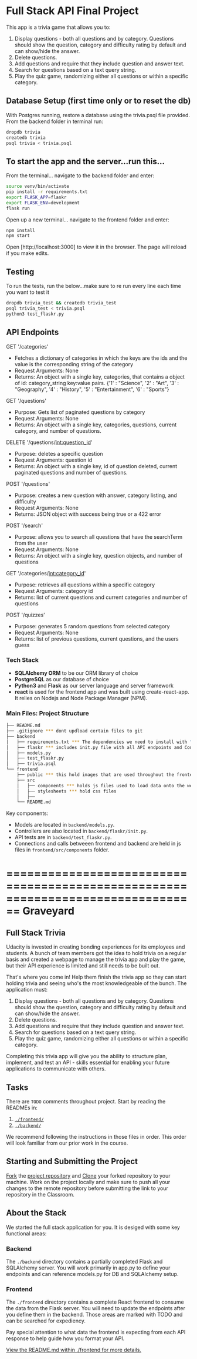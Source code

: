# Full Stack API Final Project

This app is a trivia game that allows you to:

1) Display questions - both all questions and by category. Questions should show the question, category and difficulty rating by default and can show/hide the answer. 
2) Delete questions.
3) Add questions and require that they include question and answer text.
4) Search for questions based on a text query string.
5) Play the quiz game, randomizing either all questions or within a specific category. 

## Database Setup (first time only or to reset the db)
With Postgres running, restore a database using the trivia.psql file provided. From the backend folder in terminal run:
```bash
dropdb trivia
createdb trivia
psql trivia < trivia.psql
```

## To start the app and the server...run this...

From the terminal...
navigate to the backend folder and enter:
```bash
source venv/bin/activate
pip install -r requirements.txt
export FLASK_APP=flaskr
export FLASK_ENV=development
flask run
```

Open up a new terminal...
navigate to the frontend folder and enter:
```bash
npm install
npm start
```
Open [http://localhost:3000] to view it in the browser. The page will reload if you make edits.

## Testing
To run the tests, run the below...make sure to re run every line each time you want to test it
```bash
dropdb trivia_test && createdb trivia_test
psql trivia_test < trivia.psql 
python3 test_flaskr.py
```

## API Endpoints
GET '/categories'
- Fetches a dictionary of categories in which the keys are the ids and the value is the corresponding string of the category
- Request Arguments: None
- Returns: An object with a single key, categories, that contains a object of id: category_string key:value pairs. 
{'1' : "Science",
'2' : "Art",
'3' : "Geography",
'4' : "History",
'5' : "Entertainment",
'6' : "Sports"}

GET '/questions'
- Purpose: Gets list of paginated questions by category
- Request Arguments: None
- Returns: An object with a single key, categories, questions, current category, and number of questions. 

DELETE '/questions/<int:question_id>'
- Purpose: deletes a specific question
- Request Arguments: question id
- Returns: An object with a single key, id of question deleted, current paginated questions and number of questions.

POST '/questions'
- Purpose: creates a new question with answer, category listing, and difficulty
- Request Arguments: None
- Returns: JSON object with success being true or a 422 error

POST '/search'
- Purpose: allows you to search all questions that have the searchTerm from the user
- Request Arguments: None
- Returns: An object with a single key, question objects, and number of questions

GET '/categories/<int:category_id>'
- Purpose: retrieves all questions within a specific category
- Request Arguments: category id
- Returns: list of current questions and current categories and number of questions

POST '/quizzes'
- Purpose: generates 5 random questions from selected category
- Request Arguments: None
- Returns: list of previous questions, current questions, and the users guess

### Tech Stack

* **SQLAlchemy ORM** to be our ORM library of choice
* **PostgreSQL** as our database of choice
* **Python3** and **Flask** as our server language and server framework
* **react** is used for the frontend app and was built using create-react-app. It relies on Nodejs and Node Package Manager (NPM). 

### Main Files: Project Structure

  ```sh
  ├── README.md
  ├── .gitignore *** dont updload certain files to git
  ├── backend
  │   ├── requirements.txt *** The dependencies we need to install with "pip3 install -r requirements.txt"
  │   ├── flaskr *** includes init.py file with all API endpoints and Controllers
  │   ├── models.py
  │   ├── test_flaskr.py
  │   ├── trivia.psql
  └── frontend
      ├── public *** this hold images that are used throughout the frontend; and has `index.html` file and `manifest.json`, which are used to by react to load page 
      ├── src
      │   ├── components *** holds js files used to load data onto the webpage and call APIs; includes many key files
      │   ├── stylesheets *** hold css files
      │   ├── 
      └── README.md
  ```

Key components:
* Models are located in  `backend/models.py`.
* Controllers are also located in `backend/flaskr/init.py`.
* API tests are in `backend/test_flaskr.py`.
* Connections and calls betweeen frontend and backend are held in js files in  `frontend/src/components` folder.


================================================================================
Graveyard 
================================================================================

## Full Stack Trivia

Udacity is invested in creating bonding experiences for its employees and students. A bunch of team members got the idea to hold trivia on a regular basis and created a  webpage to manage the trivia app and play the game, but their API experience is limited and still needs to be built out. 

That's where you come in! Help them finish the trivia app so they can start holding trivia and seeing who's the most knowledgeable of the bunch. The application must:

1) Display questions - both all questions and by category. Questions should show the question, category and difficulty rating by default and can show/hide the answer. 
2) Delete questions.
3) Add questions and require that they include question and answer text.
4) Search for questions based on a text query string.
5) Play the quiz game, randomizing either all questions or within a specific category. 

Completing this trivia app will give you the ability to structure plan, implement, and test an API - skills essential for enabling your future applications to communicate with others. 

## Tasks

There are `TODO` comments throughout project. Start by reading the READMEs in:

1. [`./frontend/`](./frontend/README.md)
2. [`./backend/`](./backend/README.md)

We recommend following the instructions in those files in order. This order will look familiar from our prior work in the course.

## Starting and Submitting the Project

[Fork](https://help.github.com/en/articles/fork-a-repo) the [project repository]() and [Clone](https://help.github.com/en/articles/cloning-a-repository) your forked repository to your machine. Work on the project locally and make sure to push all your changes to the remote repository before submitting the link to your repository in the Classroom. 

## About the Stack

We started the full stack application for you. It is desiged with some key functional areas:

### Backend

The `./backend` directory contains a partially completed Flask and SQLAlchemy server. You will work primarily in app.py to define your endpoints and can reference models.py for DB and SQLAlchemy setup. 

### Frontend

The `./frontend` directory contains a complete React frontend to consume the data from the Flask server. You will need to update the endpoints after you define them in the backend. Those areas are marked with TODO and can be searched for expediency. 

Pay special attention to what data the frontend is expecting from each API response to help guide how you format your API. 

[View the README.md within ./frontend for more details.](./frontend/README.md)
